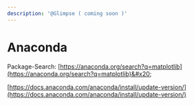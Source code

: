 ```yaml
---
description: '@Glimpse ( coming soon )'
---
```


# Anaconda

Package-Search: [https://anaconda.org/search?q=matplotlib](https://anaconda.org/search?q=matplotlib)&#x20;

[https://docs.anaconda.com/anaconda/install/update-version/](https://docs.anaconda.com/anaconda/install/update-version/)
